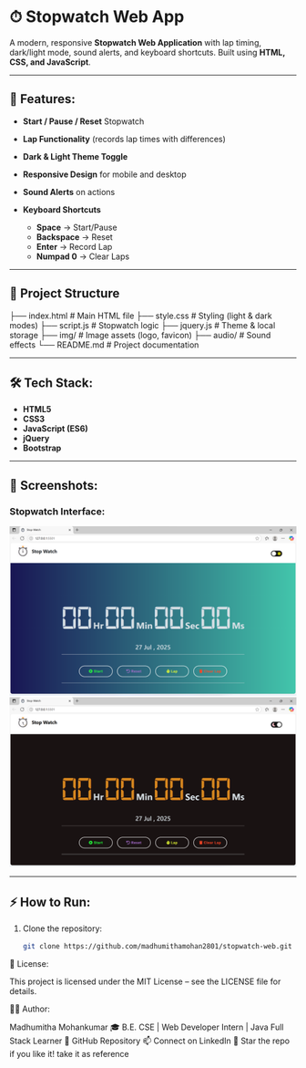 # ⏱ Stopwatch Web App

A modern, responsive **Stopwatch Web Application** with lap timing, dark/light mode, sound alerts, and keyboard shortcuts. Built using **HTML, CSS, and JavaScript**.

---

## 🚀 Features:

- **Start / Pause / Reset** Stopwatch
- **Lap Functionality** (records lap times with differences)
- **Dark & Light Theme Toggle**
- **Responsive Design** for mobile and desktop
- **Sound Alerts** on actions

- **Keyboard Shortcuts**

  - **Space** → Start/Pause
  - **Backspace** → Reset
  - **Enter** → Record Lap
  - **Numpad 0** → Clear Laps

---

## 📂 Project Structure

├── index.html # Main HTML file
├── style.css # Styling (light & dark modes)
├── script.js # Stopwatch logic
├── jquery.js # Theme & local storage
├── img/ # Image assets (logo, favicon)
├── audio/ # Sound effects
└── README.md # Project documentation

---

## 🛠 Tech Stack:

- **HTML5**
- **CSS3**
- **JavaScript (ES6)**
- **jQuery**
- **Bootstrap**

---

## 📸 Screenshots:

### Stopwatch Interface:

![Stopwatch Screenshot 1](./img/screenshot1.png)
![Stopwatch Screenshot 2](./img/screenshot2.png)

---

## ⚡ How to Run:

1. Clone the repository:
   ```bash
   git clone https://github.com/madhumithamohan2801/stopwatch-web.git

📜 License:

This project is licensed under the MIT License – see the LICENSE file for details.

👩‍💻 Author:

Madhumitha Mohankumar 🎓 B.E. CSE | Web Developer Intern | Java Full Stack Learner 🔗 GitHub Repository 📫 Connect on LinkedIn 🌟 Star the repo if you like it! take it as reference
